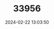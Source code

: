 ---
title: "33956"
category: "Frangula azorica"
draft: false
date: 2024-02-22 13:03:50
languages:
  Portuguese: ["Tintureira"]
---